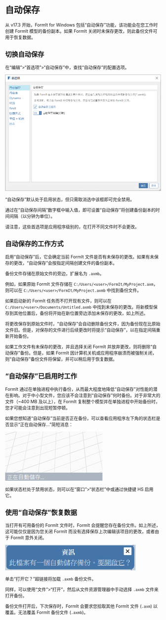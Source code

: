 # 自动保存

从 v17.3 开始，FormIt for Windows 包括“自动保存”功能，该功能会在您工作时创建 FormIt 模型的备份副本。如果 FormIt 关闭时未保存更改，则此备份文件可用于恢复数据。

## 切换自动保存

在“编辑”>“首选项”>“自动保存”中，查找“自动保存”的配置选项。

![](<../.gitbook/assets/20190613-autosave (1).png>)

“自动保存”默认处于启用状态，但只需取消选中该框即可完全禁用。

通过在“自动保存间隔”数字框中输入值，即可设置“自动保存”将创建备份副本的时间间隔（以分钟为单位）。

请注意，这些首选项是应用程序级别的，在打开不同文件时不会更改。

## 自动保存的工作方式

启用“自动保存”后，它会确定当前 FormIt 文件是否有未保存的更改。如果有未保存的更改，“自动保存”会按指定间隔创建文件的备份副本。

备份文件存储在原始文件的旁边，扩展名为 `.axmb`。

例如，如果原始 FormIt 文件存储在 `C:/Users/<user>/FormIt/MyProject.axm`，则可以在 `C:/Users/<user>/FormIt/MyProject.axmb` 中找到备份文件。

如果启动新的 FormIt 任务而不打开现有文件，则可以在 `C:/Users/<user>/Documents/Untitled.axmb` 中找到未保存的更改。将新模型保存到其他位置后，备份将开始在新位置旁边添加未保存的更改，如上所述。

将更改保存到原始文件时，“自动保存”会自动删除备份文件，因为备份现在比原始文件旧。但是，对保存的文件进行后续更改时将提示“自动保存”，以在指定间隔重新开始备份。

如果工作文件有未保存的更改，并且选择关闭 FormIt 并放弃更改，则将删除“自动保存”备份。但是，如果 FormIt 因计算机关机或应用程序崩溃而被强制关闭，则“自动保存”备份文件将保留，并可以稍后用于恢复数据。

## “自动保存”已启用时工作

FormIt 通过在单独进程中执行备份，从而最大程度地降低“自动保存”对性能的潜在影响。对于中小型文件，您应该不会注意到“自动保存”何时备份。对于非常大的文件（~400 MB 及以上），在 FormIt 复制整个模型并在单独进程中开始备份时，您才可能会注意到出现短暂停顿。

如果您想知道“自动保存”当前是否正在备份，可以查看应用程序左下角的状态栏是否显示“正在自动保存...”简短消息：

![](../.gitbook/assets/20190613-autosave-status-bar.png)

如果状态栏处于禁用状态，则可以在“窗口”>“状态栏”中或通过快捷键 HS 启用它。

## 使用“自动保存”恢复数据

当打开有可用备份的 FormIt 文件时，FormIt 会提醒您存在备份文件。如上所述，这可能仅仅是因为您关闭 FormIt 而没有选择保存上次编辑该项目的更改，或者由于 FormIt 意外关闭。

![](../.gitbook/assets/20190613-autosave-notification.png)

单击“打开它？”超链接将加载 `.axmb` 备份文件。

同样，可以使用“文件”>“打开”，然后从文件资源管理器中手动选择 `.axmb` 文件来打开备份。

备份文件打开后，下次保存时，FormIt 会要求您拾取其他 FormIt 文件 (`.axm`) 以覆盖。无法覆盖 FormIt 备份文件 (`.axmb`)。
